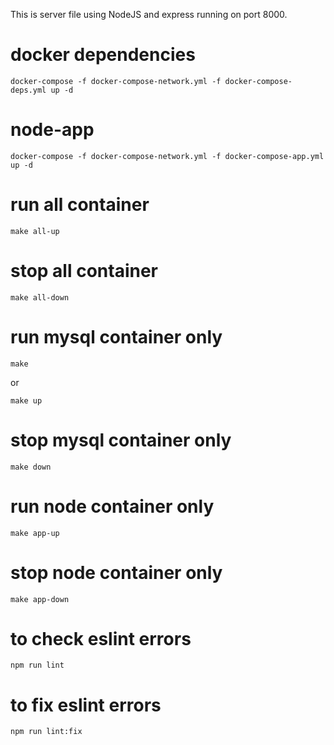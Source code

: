 This is server file using NodeJS and express running on port 8000.
# docker dependencies
```
docker-compose -f docker-compose-network.yml -f docker-compose-deps.yml up -d
```

# node-app 
```
docker-compose -f docker-compose-network.yml -f docker-compose-app.yml up -d
```

# run all container
```
make all-up
```

# stop all container
```
make all-down
```

# run mysql container only
```
make 
```
or 
```
make up
```

# stop mysql container only
```
make down
```

# run node container only
```
make app-up
```

# stop node container only
```
make app-down
```

# to check eslint errors
```
npm run lint
```

# to fix eslint errors
```
npm run lint:fix
```

